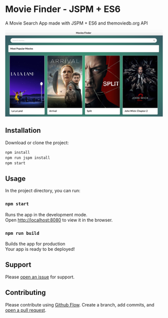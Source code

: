 # Movie Finder - JSPM + ES6

A Movie Search App made with JSPM + ES6 and themoviedb.org API

![Screenshot of Movie Finder - JSPM + ES6](https://github.com/albertocubero/jspm-movie-finder/blob/master/screenshot.png?raw=true)


## Installation

Download or clone the project:

```sh
npm install
npm run jspm install
npm start
```

## Usage

In the project directory, you can run:

### `npm start`

Runs the app in the development mode.<br>
Open [http://localhost:8080](http://localhost:8080) to view it in the browser.

### `npm run build`

Builds the app for production<br>
Your app is ready to be deployed!

## Support

Please [open an issue](https://github.com/albertocubero/jspm-movie-finder/issues/new) for support.

## Contributing

Please contribute using [Github Flow](https://guides.github.com/introduction/flow/). Create a branch, add commits, and [open a pull request](https://github.com/albertocubero/jspm-movie-finder/compare/).
